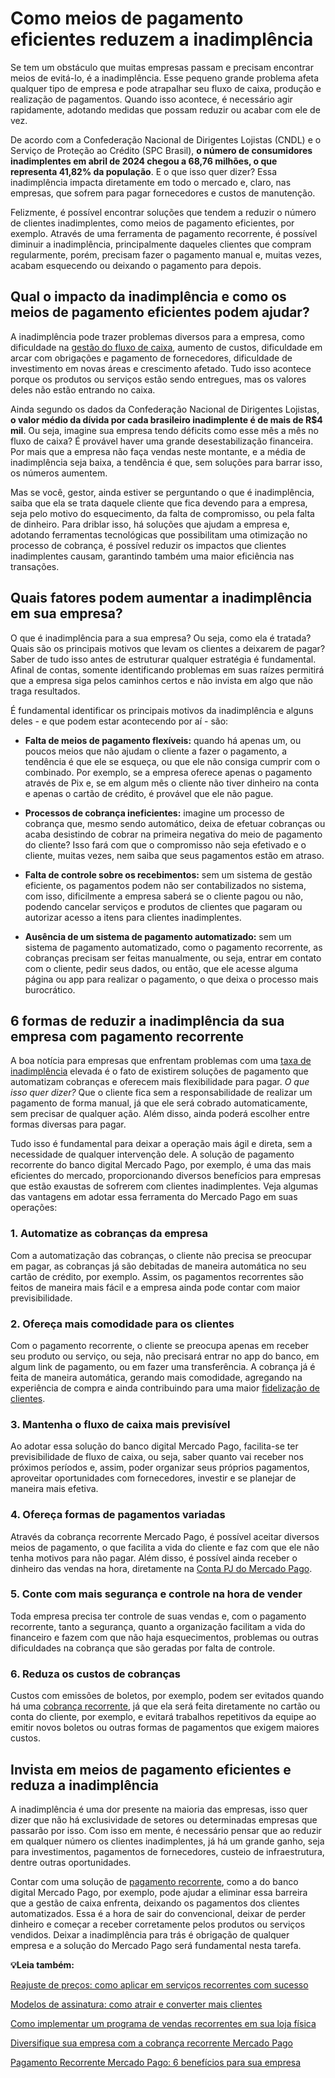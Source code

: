 # Como meios de pagamento eficientes reduzem a inadimplência

Se tem um obstáculo que muitas empresas passam e precisam encontrar meios de evitá-lo, é a inadimplência. Esse pequeno grande problema afeta qualquer tipo de empresa e pode atrapalhar seu fluxo de caixa, produção e realização de pagamentos. Quando isso acontece, é necessário agir rapidamente, adotando medidas que possam reduzir ou acabar com ele de vez.

De acordo com a Confederação Nacional de Dirigentes Lojistas (CNDL) e o Serviço de Proteção ao Crédito (SPC Brasil), **o número de consumidores inadimplentes em abril de 2024 chegou a 68,76 milhões, o que representa 41,82% da população**. E o que isso quer dizer? Essa inadimplência impacta diretamente em todo o mercado e, claro, nas empresas, que sofrem para pagar fornecedores e custos de manutenção.

Felizmente, é possível encontrar soluções que tendem a reduzir o número de clientes inadimplentes, como meios de pagamento eficientes, por exemplo. Através de uma ferramenta de pagamento recorrente, é possível diminuir a inadimplência, principalmente daqueles clientes que compram regularmente, porém, precisam fazer o pagamento manual e, muitas vezes, acabam esquecendo ou deixando o pagamento para depois.

## **Qual o impacto da inadimplência e como os meios de pagamento eficientes podem ajudar?**

A inadimplência pode trazer problemas diversos para a empresa, como dificuldade na [gestão do fluxo de caixa](https://meubolso.mercadopago.com.br/credito-ferramenta-para-gestao-do-fluxo-de-caixa), aumento de custos, dificuldade em arcar com obrigações e pagamento de fornecedores, dificuldade de investimento em novas áreas e crescimento afetado. Tudo isso acontece porque os produtos ou serviços estão sendo entregues, mas os valores deles não estão entrando no caixa.

Ainda segundo os dados da Confederação Nacional de Dirigentes Lojistas, **o valor médio da dívida por cada brasileiro inadimplente é de mais de R$4 mil**. Ou seja, imagine sua empresa tendo déficits como esse mês a mês no fluxo de caixa? É provável haver uma grande desestabilização financeira. Por mais que a empresa não faça vendas neste montante, e a média de inadimplência seja baixa, a tendência é que, sem soluções para barrar isso, os números aumentem.

Mas se você, gestor, ainda estiver se perguntando o que é inadimplência, saiba que ela se trata daquele cliente que fica devendo para a empresa, seja pelo motivo do esquecimento, da falta de compromisso, ou pela falta de dinheiro. Para driblar isso, há soluções que ajudam a empresa e, adotando ferramentas tecnológicas que possibilitam uma otimização no processo de cobrança, é possível reduzir os impactos que clientes inadimplentes causam, garantindo também uma maior eficiência nas transações.

## **Quais fatores podem aumentar a inadimplência em sua empresa?**

O que é inadimplência para a sua empresa? Ou seja, como ela é tratada? Quais são os principais motivos que levam os clientes a deixarem de pagar? Saber de tudo isso antes de estruturar qualquer estratégia é fundamental. Afinal de contas, somente identificando problemas em suas raízes permitirá que a empresa siga pelos caminhos certos e não invista em algo que não traga resultados.

É fundamental identificar os principais motivos da inadimplência e alguns deles - e que podem estar acontecendo por aí - são:

- **Falta de meios de pagamento flexíveis:** quando há apenas um, ou poucos meios que não ajudam o cliente a fazer o pagamento, a tendência é que ele se esqueça, ou que ele não consiga cumprir com o combinado. Por exemplo, se a empresa oferece apenas o pagamento através de Pix e, se em algum mês o cliente não tiver dinheiro na conta e apenas o cartão de crédito, é provável que ele não pague.

- **Processos de cobrança ineficientes:** imagine um processo de cobrança que, mesmo sendo automático, deixa de efetuar cobranças ou acaba desistindo de cobrar na primeira negativa do meio de pagamento do cliente? Isso fará com que o compromisso não seja efetivado e o cliente, muitas vezes, nem saiba que seus pagamentos estão em atraso.

- **Falta de controle sobre os recebimentos:** sem um sistema de gestão eficiente, os pagamentos podem não ser contabilizados no sistema, com isso, dificilmente a empresa saberá se o cliente pagou ou não, podendo cancelar serviços e produtos de clientes que pagaram ou autorizar acesso a itens para clientes inadimplentes.

- **Ausência de um sistema de pagamento automatizado:** sem um sistema de pagamento automatizado, como o pagamento recorrente, as cobranças precisam ser feitas manualmente, ou seja, entrar em contato com o cliente, pedir seus dados, ou então, que ele acesse alguma página ou app para realizar o pagamento, o que deixa o processo mais burocrático.

## **6 formas de reduzir a inadimplência da sua empresa com pagamento recorrente**

A boa notícia para empresas que enfrentam problemas com uma [taxa de inadimplência](https://meubolso.mercadopago.com.br/taxa-de-inadimplencia-como-combater-na-recorrencia) elevada é o fato de existirem soluções de pagamento que automatizam cobranças e oferecem mais flexibilidade para pagar. *O que isso quer dizer?* Que o cliente fica sem a responsabilidade de realizar um pagamento de forma manual, já que ele será cobrado automaticamente, sem precisar de qualquer ação. Além disso, ainda poderá escolher entre formas diversas para pagar.

Tudo isso é fundamental para deixar a operação mais ágil e direta, sem a necessidade de qualquer intervenção dele. A solução de pagamento recorrente do banco digital Mercado Pago, por exemplo, é uma das mais eficientes do mercado, proporcionando diversos benefícios para empresas que estão exaustas de sofrerem com clientes inadimplentes. Veja algumas das vantagens em adotar essa ferramenta do Mercado Pago em suas operações:

### **1. Automatize as cobranças da empresa**

Com a automatização das cobranças, o cliente não precisa se preocupar em pagar, as cobranças já são debitadas de maneira automática no seu cartão de crédito, por exemplo. Assim, os pagamentos recorrentes são feitos de maneira mais fácil e a empresa ainda pode contar com maior previsibilidade.

### **2. Ofereça mais comodidade para os clientes**

Com o pagamento recorrente, o cliente se preocupa apenas em receber seu produto ou serviço, ou seja, não precisará entrar no app do banco, em algum link de pagamento, ou em fazer uma transferência. A cobrança já é feita de maneira automática, gerando mais comodidade, agregando na experiência de compra e ainda contribuindo para uma maior [fidelização de clientes](https://meubolso.mercadopago.com.br/fidelizacao-de-clientes-com-pagamento-recorrente).

### **3. Mantenha o fluxo de caixa mais previsível**

Ao adotar essa solução do banco digital Mercado Pago, facilita-se ter previsibilidade de fluxo de caixa, ou seja, saber quanto vai receber nos próximos períodos e, assim, poder organizar seus próprios pagamentos, aproveitar oportunidades com fornecedores, investir e se planejar de maneira mais efetiva.

### **4. Ofereça formas de pagamentos variadas**

Através da cobrança recorrente Mercado Pago, é possível aceitar diversos meios de pagamento, o que facilita a vida do cliente e faz com que ele não tenha motivos para não pagar. Além disso, é possível ainda receber o dinheiro das vendas na hora, diretamente na [Conta PJ do Mercado Pago](https://meubolso.mercadopago.com.br/conta-pj-mercado-pago-digital-gratuita-livre-burocracias).

### **5. Conte com mais segurança e controle na hora de vender**

Toda empresa precisa ter controle de suas vendas e, com o pagamento recorrente, tanto a segurança, quanto a organização facilitam a vida do financeiro e fazem com que não haja esquecimentos, problemas ou outras dificuldades na cobrança que são geradas por falta de controle.

### **6. Reduza os custos de cobranças**

Custos com emissões de boletos, por exemplo, podem ser evitados quando há uma [cobrança recorrente](https://meubolso.mercadopago.com.br/cobranca-recorrente-saude-bem-estar), já que ela será feita diretamente no cartão ou conta do cliente, por exemplo, e evitará trabalhos repetitivos da equipe ao emitir novos boletos ou outras formas de pagamentos que exigem maiores custos.

## **Invista em meios de pagamento eficientes e reduza a inadimplência**

A inadimplência é uma dor presente na maioria das empresas, isso quer dizer que não há exclusividade de setores ou determinadas empresas que passarão por isso. Com isso em mente, é necessário pensar que ao reduzir em qualquer número os clientes inadimplentes, já há um grande ganho, seja para investimentos, pagamentos de fornecedores, custeio de infraestrutura, dentre outras oportunidades.

Contar com uma solução de [pagamento recorrente](https://meubolso.mercadopago.com.br/pagamento-recorrente-para-empresas), como a do banco digital Mercado Pago, por exemplo, pode ajudar a eliminar essa barreira que a gestão de caixa enfrenta, deixando os pagamentos dos clientes automatizados. Essa é a hora de sair do convencional, deixar de perder dinheiro e começar a receber corretamente pelos produtos ou serviços vendidos. Deixar a inadimplência para trás é obrigação de qualquer empresa e a solução do Mercado Pago será fundamental nesta tarefa.

**💡Leia também:**

[Reajuste de preços: como aplicar em serviços recorrentes com sucesso](https://meubolso.mercadopago.com.br/reajuste-de-precos-servicos-recorrentes)

[Modelos de assinatura: como atrair e converter mais clientes](https://meubolso.mercadopago.com.br/modelos-de-assinatura-atrair-clientes)

[Como implementar um programa de vendas recorrentes em sua loja física](https://meubolso.mercadopago.com.br/vendas-recorrentes-loja-fisica)

[Diversifique sua empresa com a cobrança recorrente Mercado Pago](https://meubolso.mercadopago.com.br/cobranca-recorrente-mercado-pago)

[Pagamento Recorrente Mercado Pago: 6 benefícios para sua empresa](https://meubolso.mercadopago.com.br/pagamento-recorrente-mercado-pago-para-empresas)